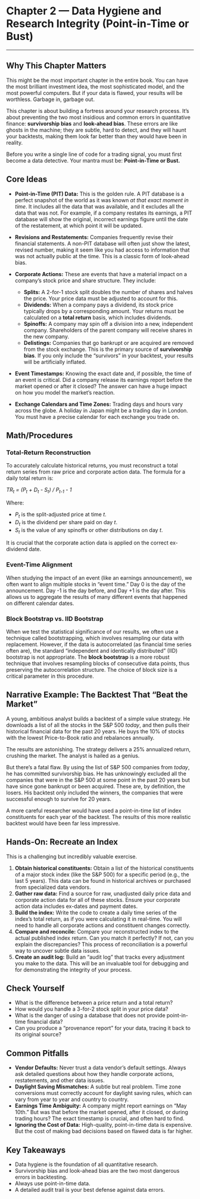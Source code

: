 # Chapter 2 — Data Hygiene and Research Integrity (Point-in-Time or Bust)

***

## Why This Chapter Matters

This might be the most important chapter in the entire book. You can have the most brilliant investment idea, the most sophisticated model, and the most powerful computers. But if your data is flawed, your results will be worthless. Garbage in, garbage out.

This chapter is about building a fortress around your research process. It’s about preventing the two most insidious and common errors in quantitative finance: **survivorship bias** and **look-ahead bias**. These errors are like ghosts in the machine; they are subtle, hard to detect, and they will haunt your backtests, making them look far better than they would have been in reality.

Before you write a single line of code for a trading signal, you must first become a data detective. Your mantra must be: **Point-in-Time or Bust.**

## Core Ideas

- **Point-in-Time (PIT) Data:** This is the golden rule. A PIT database is a perfect snapshot of the world as it was known *at that exact moment in time*. It includes all the data that was available, and it excludes all the data that was not. For example, if a company restates its earnings, a PIT database will show the original, incorrect earnings figure until the date of the restatement, at which point it will be updated.

- **Revisions and Restatements:** Companies frequently revise their financial statements. A non-PIT database will often just show the latest, revised number, making it seem like you had access to information that was not actually public at the time. This is a classic form of look-ahead bias.

- **Corporate Actions:** These are events that have a material impact on a company’s stock price and share structure. They include:
    - **Splits:** A 2-for-1 stock split doubles the number of shares and halves the price. Your price data must be adjusted to account for this.
    - **Dividends:** When a company pays a dividend, its stock price typically drops by a corresponding amount. Your returns must be calculated on a **total return** basis, which includes dividends.
    - **Spinoffs:** A company may spin off a division into a new, independent company. Shareholders of the parent company will receive shares in the new company.
    - **Delistings:** Companies that go bankrupt or are acquired are removed from the stock exchange. This is the primary source of **survivorship bias**. If you only include the “survivors” in your backtest, your results will be artificially inflated.

- **Event Timestamps:** Knowing the exact date and, if possible, the time of an event is critical. Did a company release its earnings report before the market opened or after it closed? The answer can have a huge impact on how you model the market’s reaction.

- **Exchange Calendars and Time Zones:** Trading days and hours vary across the globe. A holiday in Japan might be a trading day in London. You must have a precise calendar for each exchange you trade on.

## Math/Procedures

### Total-Return Reconstruction

To accurately calculate historical returns, you must reconstruct a total return series from raw price and corporate action data. The formula for a daily total return is:

*TR<sub>t</sub> = (P<sub>t</sub> + D<sub>t</sub> - S<sub>t</sub>) / P<sub>t-1</sub> - 1*

Where:
- *P<sub>t</sub>* is the split-adjusted price at time *t*.
- *D<sub>t</sub>* is the dividend per share paid on day *t*.
- *S<sub>t</sub>* is the value of any spinoffs or other distributions on day *t*.

It is crucial that the corporate action data is applied on the correct ex-dividend date.

### Event-Time Alignment

When studying the impact of an event (like an earnings announcement), we often want to align multiple stocks in “event time.” Day 0 is the day of the announcement. Day -1 is the day before, and Day +1 is the day after. This allows us to aggregate the results of many different events that happened on different calendar dates.

### Block Bootstrap vs. IID Bootstrap

When we test the statistical significance of our results, we often use a technique called bootstrapping, which involves resampling our data with replacement. However, if the data is autocorrelated (as financial time series often are), the standard “independent and identically distributed” (IID) bootstrap is not appropriate. The **block bootstrap** is a more robust technique that involves resampling blocks of consecutive data points, thus preserving the autocorrelation structure. The choice of block size is a critical parameter in this procedure.

## Narrative Example: The Backtest That “Beat the Market”

A young, ambitious analyst builds a backtest of a simple value strategy. He downloads a list of all the stocks in the S&P 500 *today*, and then pulls their historical financial data for the past 20 years. He buys the 10% of stocks with the lowest Price-to-Book ratio and rebalances annually.

The results are astonishing. The strategy delivers a 25% annualized return, crushing the market. The analyst is hailed as a genius.

But there’s a fatal flaw. By using the list of S&P 500 companies from *today*, he has committed survivorship bias. He has unknowingly excluded all the companies that were in the S&P 500 at some point in the past 20 years but have since gone bankrupt or been acquired. These are, by definition, the losers. His backtest only included the winners, the companies that were successful enough to survive for 20 years.

A more careful researcher would have used a point-in-time list of index constituents for each year of the backtest. The results of this more realistic backtest would have been far less impressive.

## Hands-On: Recreate an Index

This is a challenging but incredibly valuable exercise.

1.  **Obtain historical constituents:** Obtain a list of the historical constituents of a major stock index (like the S&P 500) for a specific period (e.g., the last 5 years). This data can be found in historical archives or purchased from specialized data vendors.
2.  **Gather raw data:** Find a source for raw, unadjusted daily price data and corporate action data for all of these stocks. Ensure your corporate action data includes ex-dates and payment dates.
3.  **Build the index:** Write the code to create a daily time series of the index’s total return, as if you were calculating it in real-time. You will need to handle all corporate actions and constituent changes correctly.
4.  **Compare and reconcile:** Compare your reconstructed index to the actual published index return. Can you match it perfectly? If not, can you explain the discrepancies? This process of reconciliation is a powerful way to uncover subtle data issues.
5.  **Create an audit log:** Build an “audit log” that tracks every adjustment you make to the data. This will be an invaluable tool for debugging and for demonstrating the integrity of your process.

## Check Yourself

- What is the difference between a price return and a total return?
- How would you handle a 3-for-2 stock split in your price data?
- What is the danger of using a database that does not provide point-in-time financial data?
- Can you produce a “provenance report” for your data, tracing it back to its original source?

## Common Pitfalls

- **Vendor Defaults:** Never trust a data vendor’s default settings. Always ask detailed questions about how they handle corporate actions, restatements, and other data issues.
- **Daylight Saving Mismatches:** A subtle but real problem. Time zone conversions must correctly account for daylight saving rules, which can vary from year to year and country to country.
- **Earnings Time Ambiguity:** A company might report earnings on “May 10th.” But was that before the market opened, after it closed, or during trading hours? The exact timestamp is crucial, and often hard to find.
- **Ignoring the Cost of Data:** High-quality, point-in-time data is expensive. But the cost of making bad decisions based on flawed data is far higher.

## Key Takeaways

-   Data hygiene is the foundation of all quantitative research.
-   Survivorship bias and look-ahead bias are the two most dangerous errors in backtesting.
-   Always use point-in-time data.
-   A detailed audit trail is your best defense against data errors.